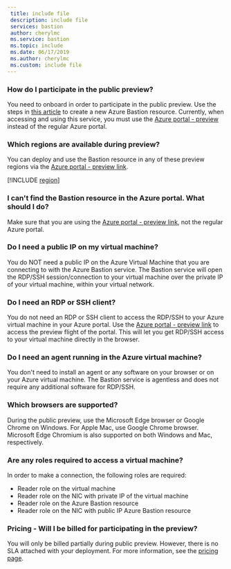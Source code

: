 ```yaml
---
 title: include file
 description: include file
 services: bastion
 author: cherylmc
 ms.service: bastion
 ms.topic: include
 ms.date: 06/17/2019
 ms.author: cherylmc
 ms.custom: include file
---
```


### <a name="preview"></a>How do I participate in the public preview?

You need to onboard in order to participate in the public preview. Use the steps in [this article](../articles/bastion/bastion-create-host-portal.md) to create a new Azure Bastion resource. Currently, when accessing and using this service, you must use the [Azure portal - preview](https://aka.ms/BastionHost) instead of the regular Azure portal.

### <a name="regions"></a>Which regions are available during preview?

You can deploy and use the Bastion resource in any of these preview regions via the [Azure portal - preview link](https://aka.ms/BastionHost).

[!INCLUDE [region](bastion-regions-include.md)]

### <a name="portal"></a>I can't find the Bastion resource in the Azure portal. What should I do?

Make sure that you are using the [Azure portal - preview link](https://aka.ms/BastionHost), not the regular Azure portal.

### <a name="publicip"></a>Do I need a public IP on my virtual machine?

You do NOT need a public IP on the Azure Virtual Machine that you are connecting to with the Azure Bastion service. The Bastion service will open the RDP/SSH session/connection to your virtual machine over the private IP of your virtual machine, within your virtual network.

### <a name="rdpssh"></a>Do I need an RDP or SSH client?

You do not need an RDP or SSH client to access the RDP/SSH to your Azure virtual machine in your Azure portal. Use the [Azure portal - preview link](https://aka.ms/BastionHost) to access the preview flight of the portal. This will let you get RDP/SSH access to your virtual machine directly in the browser.

### <a name="agent"></a>Do I need an agent running in the Azure virtual machine?

You don't need to install an agent or any software on your browser or on your Azure virtual machine. The Bastion service is agentless and does not require any additional software for RDP/SSH.

### <a name="browsers"></a>Which browsers are supported?

During the public preview, use the Microsoft Edge browser or Google Chrome on Windows. For Apple Mac, use Google Chrome browser. Microsoft Edge Chromium is also supported on both Windows and Mac, respectively.

### <a name="roles"></a>Are any roles required to access a virtual machine?

In order to make a connection, the following roles are required:

* Reader role on the virtual machine
* Reader role on the NIC with private IP of the virtual machine
* Reader role on the Azure Bastion resource
* Reader role on the NIC with public IP Azure Bastion resource

### <a name="previewbill"></a>Pricing - Will I be billed for participating in the preview?

You will only be billed partially during public preview. However, there is no SLA attached with your deployment. For more information, see the [pricing page](https://aka.ms/BastionHostPricing).
